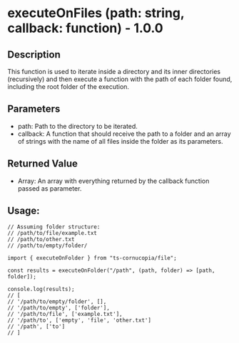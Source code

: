 # executeOnFiles (path: string, callback: function) - 1.0.0

## Description

This function is used to iterate inside a directory and its inner directories (recursively) and then execute a function with the path of each folder found, including the root folder of the execution.

## Parameters

- path: Path to the directory to be iterated.
- callback: A function that should receive the path to a folder and an array of strings with the name of all files inside the folder as its parameters.

## Returned Value

- Array<any>: An array with everything returned by the callback function passed as parameter.

## Usage:

```
// Assuming folder structure:
// /path/to/file/example.txt
// /path/to/other.txt
// /path/to/empty/folder/

import { executeOnFolder } from "ts-cornucopia/file";

const results = executeOnFolder("/path", (path, folder) => [path, folder]);

console.log(results);
// [
// '/path/to/empty/folder', [],
// '/path/to/empty', ['folder'],
// '/path/to/file', ['example.txt'],
// '/path/to', ['empty', 'file', 'other.txt']
// '/path', ['to']
// ]
```
